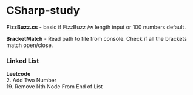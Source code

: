 # CSharp-study

**FizzBuzz.cs** - basic if FizzBuzz /w length input or 100 numbers default.

**BracketMatch** - Read path to file from console. Check if all the brackets match open/close.

### Linked List
**Leetcode**\
2. Add Two Number\
19. Remove Nth Node From End of List

